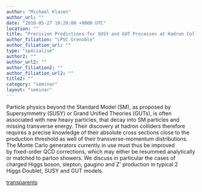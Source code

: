 ```yaml
---
author: "Michael Klasen"
author_url: ""
date: "2010-05-27 10:20:00 +0000 UTC"
location: ""
title: "Precision Predictions for SUSY and GUT Processes at Hadron Colliders"
author_filiation: "LPSC Grenoble"
author_filiation_url: ""
type: "spécialisé"
author2: ""
author_url2: ""
author_filiation2: ""
author_filiation_url2: ""
title2: ""
category: "seminar" 
layout: "seminar"
---
```

Particle physics beyond the Standard Model (SM), as proposed by Supersymmetry (SUSY) or Grand Unified Theories (GUTs), is often associated with new heavy particles, that decay into SM particles and missing transverse energy. Their discovery at hadron colliders therefore requires a precise knowledge of their absolute cross sections close to the production threshold as well of their transverse-momentum distributions. The Monte Carlo generators currently in use must thus be improved by fixed-order QCD corrections, which may either be resummed analytically or matched to parton showers. We discuss in particular the cases of charged Higgs boson, slepton, gaugino and Z' production in typical 2 Higgs Doublet, SUSY and GUT models.

[transparents](images/Communication/seminaires/MichaelKlasen.pdf)
